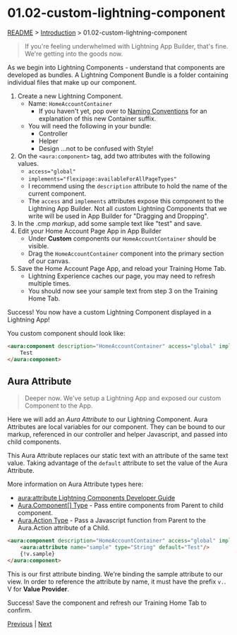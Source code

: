 # 01.02-custom-lightning-component

[README](../../../README.md) > [Introduction](../../introduction.md) > 01.02-custom-lightning-component

> If you're feeling underwhelmed with Lightning App Builder, that's fine. We're getting into the goods now.

As we begin into Lightning Components - understand that components are developed as bundles. A Lightning Component Bundle is a folder containing individual files that make up our component.

 1. Create a new Lightning Component.
	* Name: `HomeAccountContainer`
		* If you haven't yet, pop over to [Naming Conventions](../../../development-practices/naming-conventions.md) for an explanation of this new Container suffix.
	* You will need the following in your bundle:
		* Controller
		* Helper
		* Design ...not to be confused with Style!
 2. On the `<aura:component>` tag, add two attributes with the following values.
	* `access="global"`
	* `implements="flexipage:availableForAllPageTypes"`
	* I recommend using the `description` attribute to hold the name of the current component.
	* The `access` and `implements` attributes expose this component to the Lightning App Builder. Not all custom Lightning Components that we write will be used in App Builder for "Dragging and Dropping".
 3. In the .cmp _markup_, add some sample text like "test" and save.
 4. Edit your Home Account Page App in App Builder
	* Under **Custom** components our `HomeAccountContainer` should be visible.
	* Drag the `HomeAccountContainer` component into the primary section of our canvas.
 5. Save the Home Account Page App, and reload your Training Home Tab.
	* Lightning Experience caches our page, you may need to refresh multiple times.
	* You should now see your sample text from step 3 on the Training Home Tab.

Success! You now have a custom Lightning Component displayed in a Lightning App!

You custom component should look like:
```html
<aura:component description="HomeAccountContainer" access="global" implements="flexipage:availableForAllPageTypes">
	Test
</aura:component>
```

## Aura Attribute

> Deeper now. We've setup a Lightning App and exposed our custom Component to the App.

Here we will add an _Aura Attribute_ to our Lightning Component. Aura Attributes are local variables for our component. They can be bound to our markup, referenced in our controller and helper Javascript, and passed into child components.

This Aura Attribute replaces our static text with an attribute of the same text value. Taking advantage of the `default` attribute to set the value of the Aura Attribute.

More information on Aura Attribute types here:

 * [aura:attribute Lightning Components Developer Guide](https://developer.salesforce.com/docs/atlas.en-us.lightning.meta/lightning/ref_aura_attribute.htm)
 * [Aura.Component[] Type](https://developer.salesforce.com/docs/atlas.en-us.lightning.meta/lightning/ref_attr_types_aura.htm) - Pass entire components from Parent to child component.
 * [Aura.Action Type](https://developer.salesforce.com/docs/atlas.en-us.lightning.meta/lightning/ref_attr_types_aura_action.htm?search_text=aura.action) - Pass a Javascript function from Parent to the Aura.Action attribute of a Child.

```html
<aura:component description="HomeAccountContainer" access="global" implements="flexipage:availableForAllPageTypes">
	<aura:attribute name="sample" type="String" default="Test"/>
	{!v.sample}
</aura:component>
```

This is our first attribute binding. We're binding the sample attribute to our view. In order to reference the attribute by name, it must have the prefix `v.`. V for **Value Provider**.

Success! Save the component and refresh our Training Home Tab to confirm.

[Previous](01.01-lightning-app-builder) | [Next](01.03-configurable-attribute.md)
